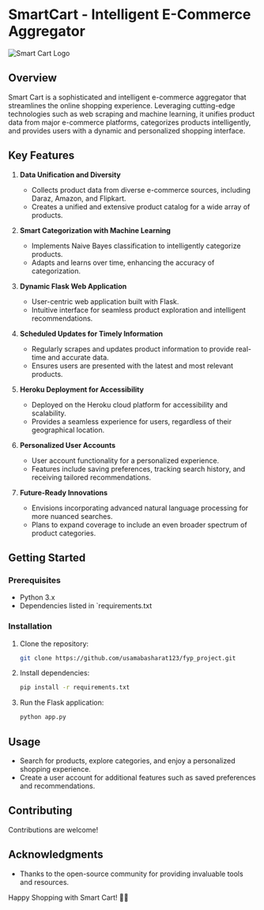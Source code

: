 # SmartCart - Intelligent E-Commerce Aggregator

![Smart Cart Logo](link_to_logo_image)

## Overview

Smart Cart is a sophisticated and intelligent e-commerce aggregator that streamlines the online shopping experience. Leveraging cutting-edge technologies such as web scraping and machine learning, it unifies product data from major e-commerce platforms, categorizes products intelligently, and provides users with a dynamic and personalized shopping interface.

## Key Features

1. **Data Unification and Diversity**
   - Collects product data from diverse e-commerce sources, including Daraz, Amazon, and Flipkart.
   - Creates a unified and extensive product catalog for a wide array of products.

2. **Smart Categorization with Machine Learning**
   - Implements Naive Bayes classification to intelligently categorize products.
   - Adapts and learns over time, enhancing the accuracy of categorization.

3. **Dynamic Flask Web Application**
   - User-centric web application built with Flask.
   - Intuitive interface for seamless product exploration and intelligent recommendations.

4. **Scheduled Updates for Timely Information**
   - Regularly scrapes and updates product information to provide real-time and accurate data.
   - Ensures users are presented with the latest and most relevant products.

5. **Heroku Deployment for Accessibility**
   - Deployed on the Heroku cloud platform for accessibility and scalability.
   - Provides a seamless experience for users, regardless of their geographical location.

6. **Personalized User Accounts**
   - User account functionality for a personalized experience.
   - Features include saving preferences, tracking search history, and receiving tailored recommendations.

7. **Future-Ready Innovations**
   - Envisions incorporating advanced natural language processing for more nuanced searches.
   - Plans to expand coverage to include an even broader spectrum of product categories.

## Getting Started

### Prerequisites

- Python 3.x
- Dependencies listed in `requirements.txt

### Installation

1. Clone the repository:
   ```bash
   git clone https://github.com/usamabasharat123/fyp_project.git
   ```

2. Install dependencies:
   ```bash
   pip install -r requirements.txt
   ```

3. Run the Flask application:
   ```bash
   python app.py
   ```
   
## Usage

- Search for products, explore categories, and enjoy a personalized shopping experience.
- Create a user account for additional features such as saved preferences and recommendations.

## Contributing

Contributions are welcome!

## Acknowledgments

- Thanks to the open-source community for providing invaluable tools and resources.

Happy Shopping with Smart Cart! 🛒🌐
